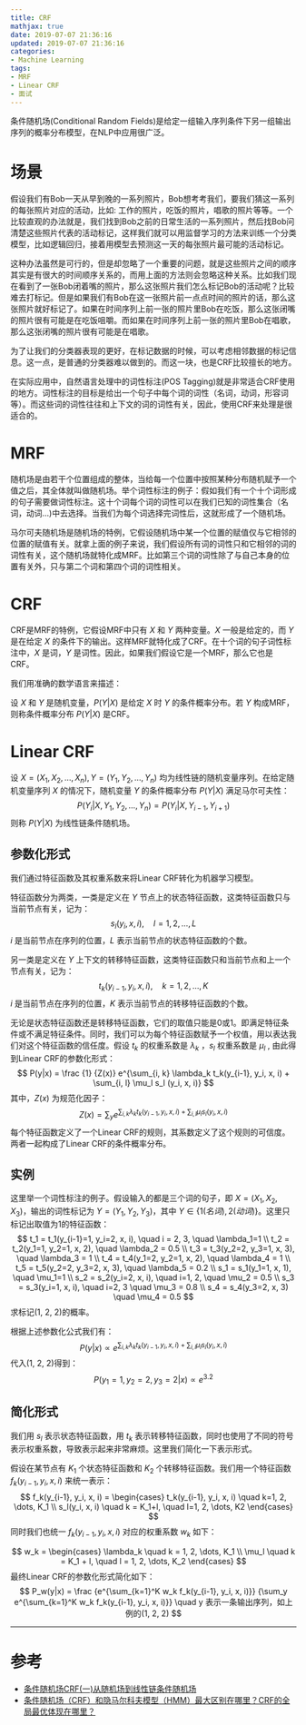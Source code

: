 ```yaml
---
title: CRF
mathjax: true
date: 2019-07-07 21:36:16
updated: 2019-07-07 21:36:16
categories:
- Machine Learning
tags:
- MRF
- Linear CRF
- 面试
---
```


条件随机场(Conditional Random Fields)是给定一组输入序列条件下另一组输出序列的概率分布模型，在NLP中应用很广泛。

<!--more-->

# 场景

假设我们有Bob一天从早到晚的一系列照片，Bob想考考我们，要我们猜这一系列的每张照片对应的活动，比如: 工作的照片，吃饭的照片，唱歌的照片等等。一个比较直观的办法就是，我们找到Bob之前的日常生活的一系列照片，然后找Bob问清楚这些照片代表的活动标记，这样我们就可以用监督学习的方法来训练一个分类模型，比如逻辑回归，接着用模型去预测这一天的每张照片最可能的活动标记。

这种办法虽然是可行的，但是却忽略了一个重要的问题，就是这些照片之间的顺序其实是有很大的时间顺序关系的，而用上面的方法则会忽略这种关系。比如我们现在看到了一张Bob闭着嘴的照片，那么这张照片我们怎么标记Bob的活动呢？比较难去打标记。但是如果我们有Bob在这一张照片前一点点时间的照片的话，那么这张照片就好标记了。如果在时间序列上前一张的照片里Bob在吃饭，那么这张闭嘴的照片很有可能是在吃饭咀嚼。而如果在时间序列上前一张的照片里Bob在唱歌，那么这张闭嘴的照片很有可能是在唱歌。

为了让我们的分类器表现的更好，在标记数据的时候，可以考虑相邻数据的标记信息。这一点，是普通的分类器难以做到的。而这一块，也是CRF比较擅长的地方。

在实际应用中，自然语言处理中的词性标注(POS Tagging)就是非常适合CRF使用的地方。词性标注的目标是给出一个句子中每个词的词性（名词，动词，形容词等）。而这些词的词性往往和上下文的词的词性有关，因此，使用CRF来处理是很适合的。

# MRF

随机场是由若干个位置组成的整体，当给每一个位置中按照某种分布随机赋予一个值之后，其全体就叫做随机场。举个词性标注的例子：假如我们有一个十个词形成的句子需要做词性标注。这十个词每个词的词性可以在我们已知的词性集合（名词，动词...)中去选择。当我们为每个词选择完词性后，这就形成了一个随机场。

马尔可夫随机场是随机场的特例，它假设随机场中某一个位置的赋值仅与它相邻的位置的赋值有关。就拿上面的例子来说，我们假设所有词的词性只和它相邻的词的词性有关，这个随机场就特化成MRF。比如第三个词的词性除了与自己本身的位置有关外，只与第二个词和第四个词的词性相关。

# CRF

CRF是MRF的特例，它假设MRF中只有 $X$ 和 $Y$ 两种变量。$X$ 一般是给定的，而 $Y$ 是在给定 $X$ 的条件下的输出。这样MRF就特化成了CRF。在十个词的句子词性标注中，$X$ 是词，$Y$ 是词性。因此，如果我们假设它是一个MRF，那么它也是CRF。

我们用准确的数学语言来描述：

设 $X$ 和 $Y$ 是随机变量，$P(Y|X)$ 是给定 $X$ 时 $Y$ 的条件概率分布。若 $Y$ 构成MRF，则称条件概率分布 $P(Y|X)$ 是CRF。

# Linear CRF

设 $X = (X_1, X_2, \dots , X_n), Y = (Y_1, Y_2, \dots, Y_n)$ 均为线性链的随机变量序列。在给定随机变量序列 $X$ 的情况下，随机变量 $Y$ 的条件概率分布 $P(Y|X)$ 满足马尔可夫性：
$$
P(Y_i | X, Y_1, Y_2, \dots , Y_n) = P(Y_i | X, Y_{i-1}, Y_{i+1})
$$
则称 $P(Y|X)$ 为线性链条件随机场。

## 参数化形式

我们通过特征函数及其权重系数来将Linear CRF转化为机器学习模型。

特征函数分为两类，一类是定义在 $Y$ 节点上的状态特征函数，这类特征函数只与当前节点有关，记为：
$$
s_l(y_i, x, i), \quad l=1, 2, \dots, L
$$
$i$ 是当前节点在序列的位置，$L$ 表示当前节点的状态特征函数的个数。

另一类是定义在 $Y$ 上下文的转移特征函数，这类特征函数只和当前节点和上一个节点有关，记为：
$$
t_k(y_{i-1}, y_i, x, i), \quad k = 1, 2, \dots, K
$$
 $i$ 是当前节点在序列的位置，$K$ 表示当前节点的转移特征函数的个数。

无论是状态特征函数还是转移特征函数，它们的取值只能是0或1。即满足特征条件或不满足特征条件。同时，我们可以为每个特征函数赋予一个权值，用以表达我们对这个特征函数的信任度。假设 $t_k$ 的权重系数是 $\lambda_k$ ，$s_l$ 权重系数是 $\mu_l$ , 由此得到Linear CRF的参数化形式：
$$
P(y|x) = \frac {1} {Z(x)} e^{\sum_{i, k} \lambda_k t_k(y_{i-1}, y_i, x, i) + \sum_{i, l} \mu_l s_l (y_i, x, i)}
$$
其中，$Z(x)$ 为规范化因子：
$$
Z(x) = \sum_y e^{\sum_{i, k} \lambda_k t_k(y_{i-1}, y_i, x, i) + \sum_{i, l} \mu_l s_l (y_i, x, i)}
$$
每个特征函数定义了一个Linear CRF的规则，其系数定义了这个规则的可信度。两者一起构成了Linear CRF的条件概率分布。

## 实例

这里举一个词性标注的例子。假设输入的都是三个词的句子，即 $X = (X_1, X_2, X_3)$，输出的词性标记为 $Y = (Y_1, Y_2, Y_3)$，其中 $Y \in {\lbrace   1(名词), 2(动词) \rbrace}$。这里只标记出取值为1的特征函数：
$$
t_1 = t_1(y_{i-1}=1, y_i=2, x, i), \quad i = 2, 3, \quad \lambda_1=1 \\
t_2 = t_2(y_1=1, y_2=1, x, 2), \quad \lambda_2 = 0.5 \\
t_3 = t_3(y_2=2, y_3=1, x, 3), \quad \lambda_3 = 1 \\
t_4 = t_4(y_1=2, y_2=1, x, 2), \quad \lambda_4 = 1 \\
t_5 = t_5(y_2=2, y_3=2, x, 3), \quad \lambda_5 = 0.2 \\
s_1 = s_1(y_1=1, x, 1), \quad \mu_1=1 \\
s_2 = s_2(y_i=2, x, i), \quad i=1, 2, \quad \mu_2 = 0.5 \\
s_3 = s_3(y_i=1, x, i), \quad i=2, 3 \quad \mu_3 = 0.8 \\
s_4 = s_4(y_3=2, x, 3) \quad \mu_4 = 0.5
$$
求标记(1, 2, 2)的概率。

根据上述参数化公式我们有：
$$
P(y|x) \propto e^{\sum_{i, k} \lambda_k t_k(y_{i-1}, y_i, x, i) + \sum_{i, l} \mu_l s_l (y_i, x, i)}
$$
代入(1, 2, 2)得到：
$$
P(y_1=1, y_2=2, y_3=2|x) \propto e^{3.2}
$$

## 简化形式

我们用 $s_l$ 表示状态特征函数，用 $t_k$ 表示转移特征函数，同时也使用了不同的符号表示权重系数，导致表示起来非常麻烦。这里我们简化一下表示形式。

假设在某节点有 $K_1$ 个状态特征函数和 $K_2$ 个转移特征函数。我们用一个特征函数 $f_k(y_{i-1}, y_i, x, i)$ 来统一表示：
$$
f_k(y_{i-1}, y_i, x, i) = \begin{cases}
t_k(y_{i-1}, y_i, x, i) \quad k=1, 2, \dots, K_1 \\
s_l(y_i, x, i) \quad k = K_1+l, \quad l=1, 2, \dots, K2
\end{cases}
$$
同时我们也统一 $f_k(y_{i-1}, y_i, x, i)$ 对应的权重系数 $w_k$ 如下：


$$
w_k = \begin{cases}
\lambda_k \quad k = 1, 2, \dots, K_1 \\
\mu_l \quad k = K_1 + l, \quad l = 1, 2, \dots, K_2
\end{cases}
$$
最终Linear CRF的参数化形式简化如下：
$$
P_w(y|x) = \frac {e^{\sum_{k=1}^K w_k f_k(y_{i-1}, y_i, x, i)}} {\sum_y e^{\sum_{k=1}^K w_k f_k(y_{i-1}, y_i, x, i)}} \quad y 表示一条输出序列，如上例的(1, 2, 2)
$$

___

# 参考

- [条件随机场CRF(一)从随机场到线性链条件随机场](https://www.cnblogs.com/pinard/p/7048333.html)
- [条件随机场（CRF）和隐马尔科夫模型（HMM）最大区别在哪里？CRF的全局最优体现在哪里？](https://www.zhihu.com/question/53458773/answer/554436625)